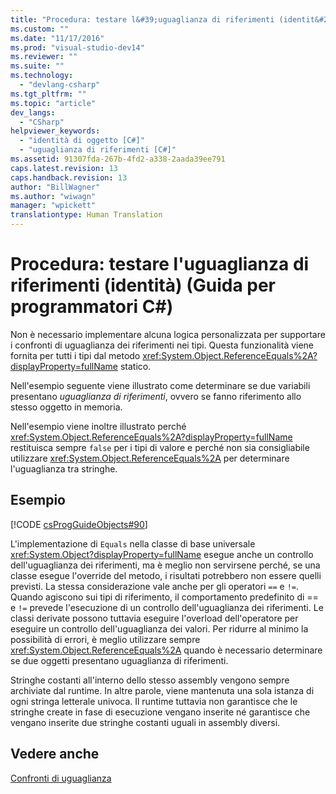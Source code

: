 ```yaml
---
title: "Procedura: testare l&#39;uguaglianza di riferimenti (identit&#224;) (Guida per programmatori C#) | Microsoft Docs"
ms.custom: ""
ms.date: "11/17/2016"
ms.prod: "visual-studio-dev14"
ms.reviewer: ""
ms.suite: ""
ms.technology: 
  - "devlang-csharp"
ms.tgt_pltfrm: ""
ms.topic: "article"
dev_langs: 
  - "CSharp"
helpviewer_keywords: 
  - "identità di oggetto [C#]"
  - "uguaglianza di riferimenti [C#]"
ms.assetid: 91307fda-267b-4fd2-a338-2aada39ee791
caps.latest.revision: 13
caps.handback.revision: 13
author: "BillWagner"
ms.author: "wiwagn"
manager: "wpickett"
translationtype: Human Translation
---
```

# Procedura: testare l&#39;uguaglianza di riferimenti (identit&#224;) (Guida per programmatori C#)
Non è necessario implementare alcuna logica personalizzata per supportare i confronti di uguaglianza dei riferimenti nei tipi.  Questa funzionalità viene fornita per tutti i tipi dal metodo <xref:System.Object.ReferenceEquals%2A?displayProperty=fullName> statico.  
  
 Nell'esempio seguente viene illustrato come determinare se due variabili presentano *uguaglianza di riferimenti*, ovvero se fanno riferimento allo stesso oggetto in memoria.  
  
 Nell'esempio viene inoltre illustrato perché <xref:System.Object.ReferenceEquals%2A?displayProperty=fullName> restituisca sempre `false` per i tipi di valore e perché non sia consigliabile utilizzare  <xref:System.Object.ReferenceEquals%2A> per determinare l'uguaglianza tra stringhe.  
  
## Esempio  
 [!CODE [csProgGuideObjects#90](../CodeSnippet/VS_Snippets_VBCSharp/csProgGuideObjects#90)]  
  
 L'implementazione di `Equals` nella classe di base universale <xref:System.Object?displayProperty=fullName> esegue anche un controllo dell'uguaglianza dei riferimenti, ma è meglio non servirsene perché, se una classe esegue l'override del metodo, i risultati potrebbero non essere quelli previsti.  La stessa considerazione vale anche per gli operatori `==` e `!=`.  Quando agiscono sui tipi di riferimento, il comportamento predefinito di \=\= e `!=` prevede l'esecuzione di un controllo dell'uguaglianza dei riferimenti.  Le classi derivate possono tuttavia eseguire l'overload dell'operatore per eseguire un controllo dell'uguaglianza dei valori.  Per ridurre al minimo la possibilità di errori, è meglio utilizzare sempre <xref:System.Object.ReferenceEquals%2A> quando è necessario determinare se due oggetti presentano uguaglianza di riferimenti.  
  
 Stringhe costanti all'interno dello stesso assembly vengono sempre archiviate dal runtime.  In altre parole, viene mantenuta una sola istanza di ogni stringa letterale univoca.  Il runtime tuttavia non garantisce che le stringhe create in fase di esecuzione vengano inserite né garantisce che vengano inserite due stringhe costanti uguali in assembly diversi.  
  
## Vedere anche  
 [Confronti di uguaglianza](../../../csharp/programming-guide/statements-expressions-operators/equality-comparisons.md)
